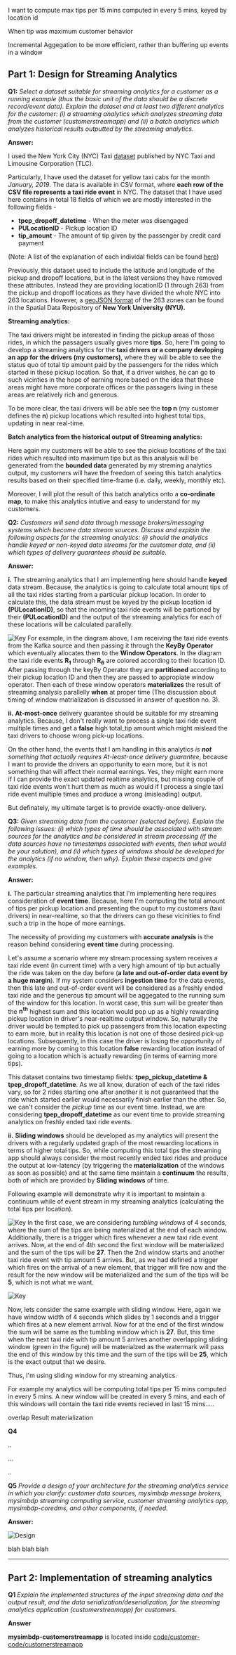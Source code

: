 
I want to compute max tips per 15 mins computed in every 5 mins, keyed by location id

When tip was maximum customer behavior



Incremental Aggegation to be more efficient, rather than buffering up events in a window

## Part 1: Design for Streaming Analytics


**Q1:** *Select a dataset suitable for streaming analytics for a customer as a running example (thus the basic unit of the data should be a discrete record/event data). Explain the dataset and at least two different analytics for the customer: (i) a streaming analytics which analyzes streaming data from the customer (customerstreamapp) and (ii) a batch analytics which analyzes historical results outputted by the streaming analytics.* 

**Answer:** 

I used the New York City (NYC) Taxi [dataset](https://www1.nyc.gov/site/tlc/about/tlc-trip-record-data.page) published by NYC Taxi and Limousine Corporation (TLC). 

Particularly, I have used the dataset for yellow taxi cabs for the month *January, 2019*. The data is available in CSV format, where **each row of the CSV file represents a taxi ride event** in NYC. 
The dataset that I have used here contains in total 18 fields of which we are mostly interested in the following fields - 

* **tpep_dropoff_datetime** - When the meter was disengaged
* **PULocationID** - Pickup location ID
* **tip_amount** - The amount of tip given by the passenger by credit card payment

(Note: A list of the explanation of each individal fields can be found [here](https://data.cityofnewyork.us/api/views/t29m-gskq/files/89042b9b-8280-4339-bda2-d68f428a7499?download=true&filename=data_dictionary_trip_records_yellow.pdf))

Previously, this dataset used to include the latitude and longitude of the pickup and dropoff locations, but in the latest versions they have removed these attributes. Instead they are providing locationID (1 through 263) from the pickup and dropoff locations as they have divided the whole NYC into 263 locations. However, a [geoJSON format](https://geo.nyu.edu/catalog/nyu-2451-36743) of the 263 zones can be found in the Spatial Data Repository of **New York University (NYU).**

**Streaming analytics:**

The taxi drivers might be interested in finding the pickup areas of those rides, in which the passagers usually gives more **tips**. So, here I'm going to develop a streaming analytics for the **taxi drivers or a company devloping an app for the drivers (my customers)**, where they will be able to see the status quo of total tip amount paid by the passengers for the rides which started in these pickup location. So that, if a driver wishes, he can go to such vicinties in the hope of earning more based on the idea that these areas might have more corporate offices or the passagers living in these areas are relatively rich and generous. 

To be more clear, the taxi drivers will be able see the **top n** (my customer defines the **n**) pickup locations which resulted into highest total tips, updating in near real-time.

**Batch analytics from the historical output of Streaming analytics:**


Here again my customers will be able to see the pickup locations of the taxi rides which resulted into maximum tips but as this analysis will be generated from the **bounded data** generated by my streming analytics output, my customers will have the freedom of seeing this batch analytics results based on their specified time-frame (i.e. daily, weekly, monthly etc).

Moreover, I will plot the result of this batch analytics onto a **co-ordinate map**, to make this analytics intutive and easy to understand for my customers.


**Q2:** *Customers will send data through message brokers/messaging systems which become data stream sources. Discuss and explain the following aspects for the streaming analytics: (i) should the analytics handle keyed or non-keyed data streams for the customer data, and (ii) which types of delivery guarantees should be suitable.*

**Answer:**

**i.** The streaming analytics that I am implementing here should handle **keyed** data stream. Because, the analytics is going to calculate total amount tips of all the taxi rides starting from a particular pickup location. In order to calculate this, the data stream must be keyed by the pickup location id **(PULocationID)**, so that the incoming taxi ride events will be partioned by their **(PULocationID)** and the output of the streaming analytics for each of these locations will be calculated parallelly.

![Key](images/keyBy.png)
For example, in the diagram above, I am receiving the taxi ride events from the Kafka source and then passing it through the **KeyBy Operator** which eventually allocates them to the **Window Operators**. In the diagram the taxi ride events **R<sub>1</sub>** through **R<sub>6</sub>** are colored according to their location ID. After passing through the keyBy Operator they are **partitioned** according to their pickup location ID and then they are passed to appropiate window operator. Then each of these window operators **materializes** the result of streaming analysis parallelly **when** at proper time (The discussion about timing of window matrialization is discussed in answer of question no. 3).


**ii.** **At-most-once** delivery guarantee should be suitable for my streaming analytics. Because, I don't really want to process a single taxi ride event multiple times and get a **false** high total_tip amount which might mislead the taxi drivers to choose wrong pick-up locations.

On the other hand, the events that I am handling in this analytics *is **not** something that actually requires At-least-once delivery guarantee*, because I want to provide the drivers an opportunity to earn more, but it is not something that will affect their normal earnings. Yes, they might earn more if I can provide the exact updated realtime analytics, but missing couple of taxi ride events won't hurt them as much as would if I process a single taxi ride event multiple times and produce a wrong (misleading) output.

But definately, my ultimate target is to provide exactly-once delivery. 



**Q3:** *Given streaming data from the customer (selected before). Explain the following issues: (i) which types of time should be associated with stream sources for the analytics and be considered in stream processing (if the data sources have no timestamps associated with events, then what would be your solution), and (ii) which types of windows should be developed for the analytics (if no window, then why). Explain these aspects and give examples.* 


**Answer:**

**i.** The particular streaming analytics that I'm implementing here requires consideration of **event time**. Because, here I'm computing the total amount of tips per pickup location and presenting the ouput to my customers (taxi drivers) in near-realtime, so that the drivers can go these vicinities to find such a trip in the hope of more earnings. 

The necessity of providing my customers with **accurate analysis** is the reason behind considering **event time** during processing. 

Let's assume a scenario where my stream processing system receives a taxi ride event (in current time) with a very high amount of tip but actually the ride was taken on the day before (**a late and out-of-order data event by a huge margin**). If my system considers **ingestion time** for the data events, then this late and out-of-order event will be considered as a freshly ended taxi ride and the generous tip amount will be aggegated to the running sum of the window for this location. In worst case, this sum will be greater than the **n<sup>th</sup>** highest sum and this location would pop up as a highly rewarding pickup location in driver's near-realtime output window. So, naturally the driver would be tempted to pick up passengers from this location expecting to earn more, but in reality this location is not one of those desired pick-up locations. Subsequently, in this case the driver is losing the opportunity of earning more by coming to this location **false** rewarding location instead of going to a location which is actually rewarding (in terms of earning more tips).

This dataset contains two timestamp fields: **tpep_pickup_datetime & tpep_dropoff_datetime**. As we all know, duration of each of the taxi rides vary, so for 2 rides starting one after another it is not guaranteed that the ride which started earlier would necessarily finish earlier than the other. So, we can't consider the *pickup time* as our event time. Instead, we are considering **tpep_dropoff_datetime** as our event time to provide streaming analytics on freshly ended taxi ride events. 


**ii.** **Sliding windows** should be developed as my analytics will present the drivers with a regularly updated graph of the most rewarding locations in terms of higher total tips. So, while computing this total tips the streaming app should always consider the most recently ended taxi rides and produce the output at low-latency (by triggering the **materialization** of the windows as soon as possible) and at the same time maintain a **continuum** the results, both of which are provided by **Sliding windows** of time.

Following example will demonstrate why it is important to maintain a continuum while of event stream in my streaming analytics (calculating the total tips per location).

![Key](images/tumbling.png)
In the first case, we are considering *tumbling windows* of 4 seconds, where the sum of the tips are being materialized at the end of each window. Additionally, there is a trigger which fires whenever a new taxi ride event arrives. Now, at the end of 4th second the first window will be materialized and the sum of the tips will be **27**. Then the 2nd window starts and another taxi ride event with tip amount 5 arrives. But, as we had defined a trigger which fires on the arrival of a new element, that trigger will fire now and the result for the new window will be materialized and the sum of the tips will be **5**, which is not what we want.

![Key](images/sliding.png)

Now, lets consider the same example with sliding window. Here, again we have window width of 4 seconds which slides by 1 seconds and a trigger which fires at a new element arrival. Now for at the end of the first window the sum will be same as the tumbling window which is **27**. But, this time when the next taxi ride with tip amount 5 arrives another overlapping sliding window (green in the figure) will be materialzed as the watermark will pass the end of this window by this time and the sum of the tips will be **25**, which is the exact output that we desire.

Thus, I'm using sliding window for my streaming analytics. 

For example my analytics will be computing total tips per 15 mins computed in every 5 mins. A new window will be created in every 5 mins, and each of this windows will contain the taxi ride events recieved in last 15 mins.....

overlap
Result materialization


**Q4**

..

...

..


**Q5** *Provide a design of your architecture for the streaming analytics service in which you clarify: customer data sources, mysimbdp message brokers, mysimbdp streaming computing service, customer streaming analytics app, mysimbdp-coredms, and other components, if needed.*

**Answer:**

![Design](images/design.png)


blah blah blah

---


## Part 2: Implementation of streaming analytics

**Q1** *Explain the implemented structures of the input streaming data and the output result, and the data serialization/deserialization, for the  streaming analytics application (customerstreamapp) for customers.*


**Answer**

**mysimbdp-customerstreamapp** is located inside [code/customer-code/customerstreamapp](../code/customer-code/customerstreamapp)

    







